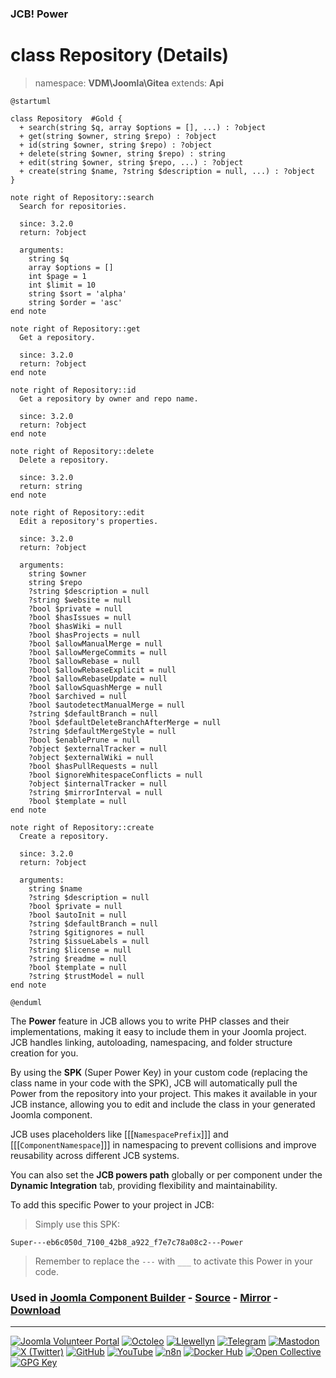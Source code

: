 ### JCB! Power
# class Repository (Details)
> namespace: **VDM\Joomla\Gitea**
> extends: **Api**

```uml
@startuml

class Repository  #Gold {
  + search(string $q, array $options = [], ...) : ?object
  + get(string $owner, string $repo) : ?object
  + id(string $owner, string $repo) : ?object
  + delete(string $owner, string $repo) : string
  + edit(string $owner, string $repo, ...) : ?object
  + create(string $name, ?string $description = null, ...) : ?object
}

note right of Repository::search
  Search for repositories.

  since: 3.2.0
  return: ?object
  
  arguments:
    string $q
    array $options = []
    int $page = 1
    int $limit = 10
    string $sort = 'alpha'
    string $order = 'asc'
end note

note right of Repository::get
  Get a repository.

  since: 3.2.0
  return: ?object
end note

note right of Repository::id
  Get a repository by owner and repo name.

  since: 3.2.0
  return: ?object
end note

note right of Repository::delete
  Delete a repository.

  since: 3.2.0
  return: string
end note

note right of Repository::edit
  Edit a repository's properties.

  since: 3.2.0
  return: ?object
  
  arguments:
    string $owner
    string $repo
    ?string $description = null
    ?string $website = null
    ?bool $private = null
    ?bool $hasIssues = null
    ?bool $hasWiki = null
    ?bool $hasProjects = null
    ?bool $allowManualMerge = null
    ?bool $allowMergeCommits = null
    ?bool $allowRebase = null
    ?bool $allowRebaseExplicit = null
    ?bool $allowRebaseUpdate = null
    ?bool $allowSquashMerge = null
    ?bool $archived = null
    ?bool $autodetectManualMerge = null
    ?string $defaultBranch = null
    ?bool $defaultDeleteBranchAfterMerge = null
    ?string $defaultMergeStyle = null
    ?bool $enablePrune = null
    ?object $externalTracker = null
    ?object $externalWiki = null
    ?bool $hasPullRequests = null
    ?bool $ignoreWhitespaceConflicts = null
    ?object $internalTracker = null
    ?string $mirrorInterval = null
    ?bool $template = null
end note

note right of Repository::create
  Create a repository.

  since: 3.2.0
  return: ?object
  
  arguments:
    string $name
    ?string $description = null
    ?bool $private = null
    ?bool $autoInit = null
    ?string $defaultBranch = null
    ?string $gitignores = null
    ?string $issueLabels = null
    ?string $license = null
    ?string $readme = null
    ?bool $template = null
    ?string $trustModel = null
end note

@enduml
```

The **Power** feature in JCB allows you to write PHP classes and their implementations,
making it easy to include them in your Joomla project. JCB handles linking, autoloading,
namespacing, and folder structure creation for you.

By using the **SPK** (Super Power Key) in your custom code (replacing the class name
in your code with the SPK), JCB will automatically pull the Power from the repository
into your project. This makes it available in your JCB instance, allowing you to edit
and include the class in your generated Joomla component.

JCB uses placeholders like [[[`NamespacePrefix`]]] and [[[`ComponentNamespace`]]] in
namespacing to prevent collisions and improve reusability across different JCB systems.

You can also set the **JCB powers path** globally or per component under the
**Dynamic Integration** tab, providing flexibility and maintainability.

To add this specific Power to your project in JCB:

> Simply use this SPK:
```
Super---eb6c050d_7100_42b8_a922_f7e7c78a08c2---Power
```
> Remember to replace the `---` with `___` to activate this Power in your code.

### Used in [Joomla Component Builder](https://www.joomlacomponentbuilder.com) - [Source](https://git.vdm.dev/joomla/Component-Builder) - [Mirror](https://github.com/vdm-io/Joomla-Component-Builder) - [Download](https://git.vdm.dev/joomla/pkg-component-builder/releases)

---
[![Joomla Volunteer Portal](https://img.shields.io/badge/-Joomla-gold?logo=joomla)](https://volunteers.joomla.org/joomlers/1396-llewellyn-van-der-merwe "Join Llewellyn on the Joomla Volunteer Portal: Shaping the Future Together!") [![Octoleo](https://img.shields.io/badge/-Octoleo-black?logo=linux)](https://git.vdm.dev/octoleo "--quiet") [![Llewellyn](https://img.shields.io/badge/-Llewellyn-ffffff?logo=gitea)](https://git.vdm.dev/Llewellyn "Collaborate and Innovate with Llewellyn on Git: Building a Better Code Future!") [![Telegram](https://img.shields.io/badge/-Telegram-blue?logo=telegram)](https://t.me/Joomla_component_builder "Join Llewellyn and the Community on Telegram: Building Joomla Components Together!") [![Mastodon](https://img.shields.io/badge/-Mastodon-9e9eec?logo=mastodon)](https://joomla.social/@llewellyn "Connect and Engage with Llewellyn on Joomla Social: Empowering Communities, One Post at a Time!") [![X (Twitter)](https://img.shields.io/badge/-X-black?logo=x)](https://x.com/llewellynvdm "Join the Conversation with Llewellyn on X: Where Ideas Take Flight!") [![GitHub](https://img.shields.io/badge/-GitHub-181717?logo=github)](https://github.com/Llewellynvdm "Build, Innovate, and Thrive with Llewellyn on GitHub: Turning Ideas into Impact!") [![YouTube](https://img.shields.io/badge/-YouTube-ff0000?logo=youtube)](https://www.youtube.com/@OctoYou "Explore, Learn, and Create with Llewellyn on YouTube: Your Gateway to Inspiration!") [![n8n](https://img.shields.io/badge/-n8n-black?logo=n8n)](https://n8n.io/creators/octoleo "Effortless Automation and Impactful Workflows with Llewellyn on n8n!") [![Docker Hub](https://img.shields.io/badge/-Docker-grey?logo=docker)](https://hub.docker.com/u/llewellyn "Llewellyn on Docker: Containerize Your Creativity!") [![Open Collective](https://img.shields.io/badge/-Donate-green?logo=opencollective)](https://opencollective.com/joomla-component-builder "Donate towards JCB: Help Llewellyn financially so he can continue developing this great tool!") [![GPG Key](https://img.shields.io/badge/-GPG-blue?logo=gnupg)](https://git.vdm.dev/Llewellyn/gpg "Unlock Trust and Security with Llewellyn's GPG Key: Your Gateway to Verified Connections!")